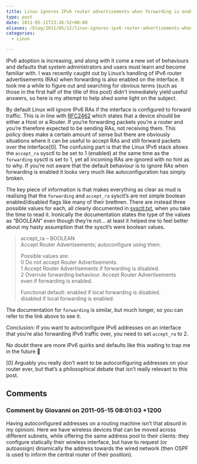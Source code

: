 ```yaml
---
title: Linux ignores IPv6 router advertisements when forwarding is enabled
type: post
date: 2011-05-11T23:26:52+00:00
aliases: /blog/2011/05/12/linux-ignores-ipv6-router-advertisements-when-forwarding-is-enabled/
categories:
  - Linux

---
```

IPv6 adoption is increasing, and along with it come a new set of behaviours and defaults that system administrators and users must learn and become familiar with. I was recently caught out by Linux&#8217;s handling of IPv6 router advertisements (RAs) when forwarding is also enabled on the interface. It took me a while to figure out and searching for obvious terms (such as those in the first half of the title of this post) didn&#8217;t immediately yield useful answers, so here is my attempt to help shed some light on the subject.

By default Linux will ignore IPv6 RAs if the interface is configured to forward traffic. This is in line with [RFC2462][1] which states that a device should be either a Host or a Router. If you&#8217;re forwarding packets you&#8217;re a router and you&#8217;re therefore expected to be sending RAs, not receiving them. This policy does make a certain amount of sense but there are obviously situations where it can be useful to accept RAs and still forward packets over the interface[0]. The confusing part is that the Linux IPv6 stack allows the `accept_ra` sysctl to be set to 1 (enabled) at the same time as the `forwarding` sysctl is set to 1, yet all incoming RAs are ignored with no hint as to why. If you&#8217;re not aware that the default behaviour is to ignore RAs when forwarding is enabled it looks very much like autoconfiguration has simply broken.

The key piece of information is that makes everything as clear as mud is realising that the `forwarding` and `accept_ra` sysctl&#8217;s are not simple boolean enabled/disabled flags like many of their brethren. There are instead three possible values for each, all clearly documented in [sysctl.txt][2], when you take the time to read it. Ironically the documentation states the type of the values as &#8220;BOOLEAN&#8221; even though they&#8217;re not&#8230; at least it helped me to feel better about my hasty assumption that the sysctl&#8217;s were boolean values.

> accept_ra &#8211; BOOLEAN  
> Accept Router Advertisements; autoconfigure using them.
> 
> Possible values are:  
> 0 Do not accept Router Advertisements.  
> 1 Accept Router Advertisements if forwarding is disabled.  
> 2 Overrule forwarding behaviour. Accept Router Advertisements  
> even if forwarding is enabled.
> 
> Functional default: enabled if local forwarding is disabled.  
> disabled if local forwarding is enabled. 

The documentation for `forwarding` is similar, but much longer, so you can refer to the link above to see it.

Conclusion: If you want to autoconfigure IPv6 addresses on an interface that you&#8217;re also forwarding IPv6 traffic over, you need to set `accept_ra` to 2.

No doubt there are more IPv6 quirks and defaults like this waiting to trap me in the future 🙂

[0] Arguably you really don&#8217;t want to be autoconfiguring addresses on your router ever, but that&#8217;s a philosophical debate that isn&#8217;t really relevant to this post.

 [1]: http://tools.ietf.org/html/rfc2462
 [2]: http://www.kernel.org/doc/Documentation/networking/ip-sysctl.txt

## Comments

### Comment by Giovanni on 2011-05-15 08:01:03 +1200
Having autoconfigured addresses on a routing machine isn&#8217;t that absurd in my opinioni. Here we have wireless devices that can be moved across different subnets, while offering the same address pool to their clients: they configure statically their wireless interface, but have to request (or autoassign) dinamically the address towards the wired network (then OSPF is used to inform the central router of their position).